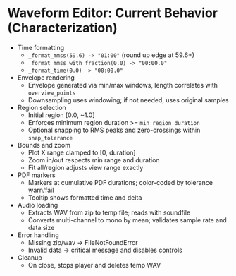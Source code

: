 # Waveform Editor: Current Behavior (Characterization)

- Time formatting
  - `_format_mmss(59.6) -> "01:00"` (round up edge at 59.6+)
  - `_format_mmss_with_fraction(0.0) -> "00:00.0"`
  - `_format_time(0.0) -> "00:00.0"`
- Envelope rendering
  - Envelope generated via min/max windows, length correlates with `overview_points`
  - Downsampling uses windowing; if not needed, uses original samples
- Region selection
  - Initial region [0.0, ~1.0]
  - Enforces minimum region duration >= `min_region_duration`
  - Optional snapping to RMS peaks and zero-crossings within `snap_tolerance`
- Bounds and zoom
  - Plot X range clamped to [0, duration]
  - Zoom in/out respects min range and duration
  - Fit all/region adjusts view range exactly
- PDF markers
  - Markers at cumulative PDF durations; color-coded by tolerance warn/fail
  - Tooltip shows formatted time and delta
- Audio loading
  - Extracts WAV from zip to temp file; reads with soundfile
  - Converts multi-channel to mono by mean; validates sample rate and data size
- Error handling
  - Missing zip/wav -> FileNotFoundError
  - Invalid data -> critical message and disables controls
- Cleanup
  - On close, stops player and deletes temp WAV
